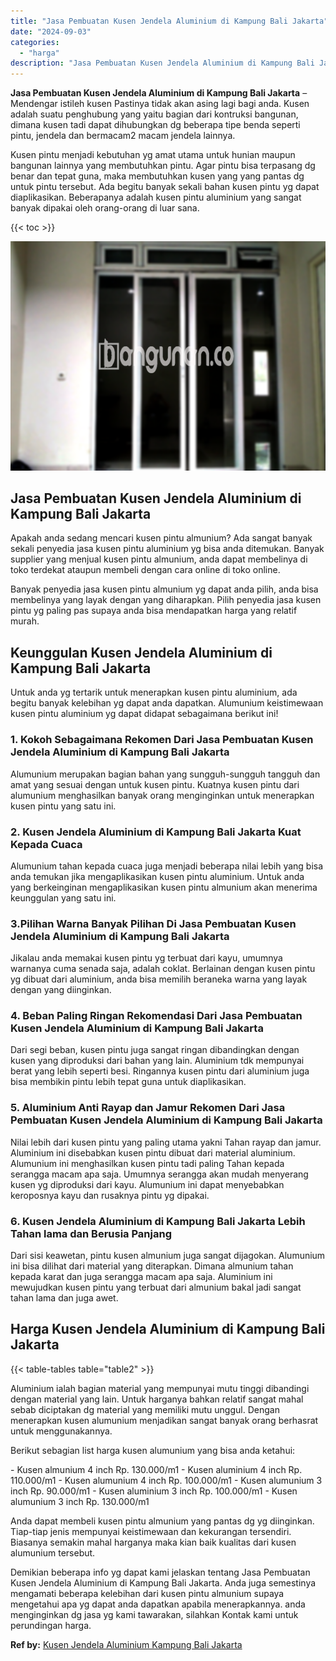 ```yaml
---
title: "Jasa Pembuatan Kusen Jendela Aluminium di Kampung Bali Jakarta"
date: "2024-09-03"
categories: 
  - "harga"
description: "Jasa Pembuatan Kusen Jendela Aluminium di Kampung Bali Jakarta. Demikian beberapa info yg dapat kami jelaskan tentang Jasa Pembuatan Kusen Jendela Aluminium..."
---
```


**Jasa Pembuatan Kusen Jendela Aluminium di Kampung Bali Jakarta** – Mendengar istileh kusen Pastinya tidak akan asing lagi bagi anda. Kusen adalah suatu penghubung yang yaitu bagian dari kontruksi bangunan, dimana kusen tadi dapat dihubungkan dg beberapa tipe benda seperti pintu, jendela dan bermacam2 macam jendela lainnya.

Kusen pintu menjadi kebutuhan yg amat utama untuk hunian maupun bangunan lainnya yang membutuhkan pintu. Agar pintu bisa terpasang dg benar dan tepat guna, maka membutuhkan kusen yang yang pantas dg untuk pintu tersebut. Ada begitu banyak sekali bahan kusen pintu yg dapat diaplikasikan. Beberapanya adalah kusen pintu aluminium yang sangat banyak dipakai oleh orang-orang di luar sana.

{{< toc >}}

![Jasa Pembuatan Kusen Jendela Aluminium di Kampung Bali Jakarta](/images/harga-kusen-jendela-alumunium-39.png)

## Jasa Pembuatan Kusen Jendela Aluminium di Kampung Bali Jakarta

Apakah anda sedang mencari kusen pintu almunium? Ada sangat banyak sekali penyedia jasa kusen pintu aluminium yg bisa anda ditemukan. Banyak supplier yang menjual kusen pintu almunium, anda dapat membelinya di toko terdekat ataupun membeli dengan cara online di toko online.

Banyak penyedia jasa kusen pintu almunium yg dapat anda pilih, anda bisa membelinya yang layak dengan yang diharapkan. Pilih penyedia jasa kusen pintu yg paling pas supaya anda bisa mendapatkan harga yang relatif murah.

## Keunggulan Kusen Jendela Aluminium di Kampung Bali Jakarta

Untuk anda yg tertarik untuk menerapkan kusen pintu aluminium, ada begitu banyak kelebihan yg dapat anda dapatkan. Alumunium keistimewaan kusen pintu aluminium yg dapat didapat sebagaimana berikut ini!

### 1\. Kokoh Sebagaimana Rekomen Dari Jasa Pembuatan Kusen Jendela Aluminium di Kampung Bali Jakarta

Alumunium merupakan bagian bahan yang sungguh-sungguh tangguh dan amat yang sesuai dengan untuk kusen pintu. Kuatnya kusen pintu dari alumunium menghasilkan banyak orang menginginkan untuk menerapkan kusen pintu yang satu ini.

### 2\. Kusen Jendela Aluminium di Kampung Bali Jakarta Kuat Kepada Cuaca

Alumunium tahan kepada cuaca juga menjadi beberapa nilai lebih yang bisa anda temukan jika mengaplikasikan kusen pintu aluminium. Untuk anda yang berkeinginan mengaplikasikan kusen pintu almunium akan menerima keunggulan yang satu ini.

### 3.Pilihan Warna Banyak Pilihan Di Jasa Pembuatan Kusen Jendela Aluminium di Kampung Bali Jakarta

Jikalau anda memakai kusen pintu yg terbuat dari kayu, umumnya warnanya cuma senada saja, adalah coklat. Berlainan dengan kusen pintu yg dibuat dari aluminium, anda bisa memilih beraneka warna yang layak dengan yang diinginkan.

### 4\. Beban Paling Ringan Rekomendasi Dari Jasa Pembuatan Kusen Jendela Aluminium di Kampung Bali Jakarta

Dari segi beban, kusen pintu juga sangat ringan dibandingkan dengan kusen yang diproduksi dari bahan yang lain. Aluminium tdk mempunyai berat yang lebih seperti besi. Ringannya kusen pintu dari aluminium juga bisa membikin pintu lebih tepat guna untuk diaplikasikan.

### 5\. Aluminium Anti Rayap dan Jamur Rekomen Dari Jasa Pembuatan Kusen Jendela Aluminium di Kampung Bali Jakarta

Nilai lebih dari kusen pintu yang paling utama yakni Tahan rayap dan jamur. Aluminium ini disebabkan kusen pintu dibuat dari material aluminium. Alumunium ini menghasilkan kusen pintu tadi paling Tahan kepada serangga macam apa saja. Umumnya serangga akan mudah menyerang kusen yg diproduksi dari kayu. Alumunium ini dapat menyebabkan keroposnya kayu dan rusaknya pintu yg dipakai.

### 6\. Kusen Jendela Aluminium di Kampung Bali Jakarta Lebih Tahan lama dan Berusia Panjang

Dari sisi keawetan, pintu kusen almunium juga sangat dijagokan. Alumunium ini bisa dilihat dari material yang diterapkan. Dimana almunium tahan kepada karat dan juga serangga macam apa saja. Aluminium ini mewujudkan kusen pintu yang terbuat dari almunium bakal jadi sangat tahan lama dan juga awet.

## Harga Kusen Jendela Aluminium di Kampung Bali Jakarta

{{< table-tables table="table2" >}}

Aluminium ialah bagian material yang mempunyai mutu tinggi dibandingi dengan material yang lain. Untuk harganya bahkan relatif sangat mahal sebab diciptakan dg material yang memiliki mutu unggul. Dengan menerapkan kusen alumunium menjadikan sangat banyak orang berhasrat untuk menggunakannya.

Berikut sebagian list harga kusen alumunium yang bisa anda ketahui:

\- Kusen almunium 4 inch Rp. 130.000/m1 - Kusen aluminium 4 inch Rp. 110.000/m1 - Kusen alumunium 4 inch Rp. 100.000/m1 - Kusen alumunium 3 inch Rp. 90.000/m1 - Kusen aluminium 3 inch Rp. 100.000/m1 - Kusen alumunium 3 inch Rp. 130.000/m1

Anda dapat membeli kusen pintu almunium yang pantas dg yg diinginkan. Tiap-tiap jenis mempunyai keistimewaan dan kekurangan tersendiri. Biasanya semakin mahal harganya maka kian baik kualitas dari kusen alumunium tersebut.

Demikian beberapa info yg dapat kami jelaskan tentang Jasa Pembuatan Kusen Jendela Aluminium di Kampung Bali Jakarta. Anda juga semestinya mengamati beberapa kelebihan dari kusen pintu almunium supaya mengetahui apa yg dapat anda dapatkan apabila menerapkannya. anda menginginkan dg jasa yg kami tawarakan, silahkan Kontak kami untuk perundingan harga.

**Ref by:** [Kusen Jendela Aluminium Kampung Bali Jakarta](https://id.wikipedia.org/wiki/Kusen)

